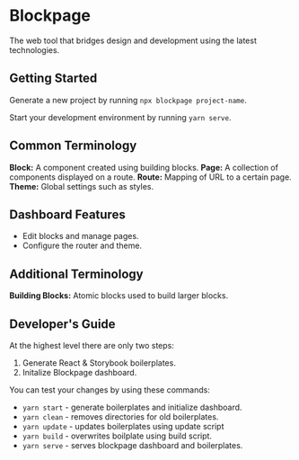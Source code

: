# Blockpage

The web tool that bridges design and development using the latest technologies.

## Getting Started

Generate a new project by running `npx blockpage project-name`.

Start your development environment by running `yarn serve`.

## Common Terminology

**Block:** A component created using building blocks.
**Page:** A collection of components displayed on a route.
**Route:** Mapping of URL to a certain page.
**Theme:** Global settings such as styles.

## Dashboard Features

- Edit blocks and manage pages.
- Configure the router and theme.

## Additional Terminology

**Building Blocks:** Atomic blocks used to build larger blocks.

## Developer's Guide

At the highest level there are only two steps:

1. Generate React & Storybook boilerplates.
1. Initalize Blockpage dashboard.

You can test your changes by using these commands:

- `yarn start` - generate boilerplates and initialize dashboard.
- `yarn clean` - removes directories for old boilerplates.
- `yarn update` - updates boilerplates using update script
- `yarn build` - overwrites boilplate using build script.
- `yarn serve` - serves blockpage dashboard and boilerplates.
